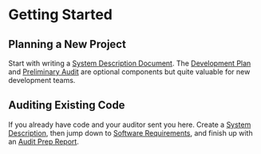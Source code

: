 # Getting Started

## Planning a New Project

Start with writing a [System Description Document](../project-planning/system-description.md). The [Development Plan](../project-planning/development-plan.md) and [Preliminary Audit](../project-planning/preliminary-audit.md) are optional components but quite valuable for new development teams.

## Auditing Existing Code

If you already have code and your auditor sent you here. Create a [System Description](../project-planning/system-description.md), then jump down to [Software Requirements](../development/software-requirements/), and finish up with an [Audit Prep Report](../security-audit/audit-prep-report.md).

